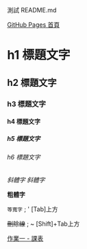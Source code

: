 測試 README.md 

[GitHub Pages 首頁](https://DavidPeng1.github.io)

# h1 標題文字
## h2 標題文字
### h3 標題文字
#### h4 標題文字
##### h5 標題文字
###### h6 標題文字

_斜體字_
*斜體字*

**粗體字**

`等寬字` ; ' [Tab]上方

~~刪除線~~ ;  ~ [Shift]+Tab上方

<a href="https://davidpeng1.github.io/HomeWork/HW01/HW001.html">作業一 - 課表</a>